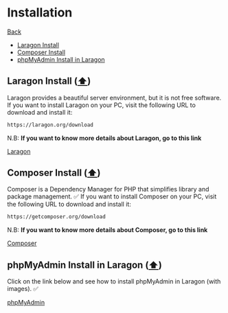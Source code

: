 # Installation

[Back](./..)

- [Laragon Install](#laragon-install)
- [Composer Install](#composer-install)
- [phpMyAdmin Install in Laragon](#phpmyadmin-install-in-laragon)

## Laragon Install ([⬆️](#installation))
Laragon provides a beautiful server environment, but it is not free software.  
If you want to install Laragon on your PC, visit the following URL to download and install it:  

```sh
https://laragon.org/download
```

N.B: **If you want to know more details about Laragon, go to this link**

[Laragon](./laragon/README.md)


## Composer Install ([⬆️](#installation))
Composer is a Dependency Manager for PHP that simplifies library and package management. ✅ 
If you want to install Composer on your PC, visit the following URL to download and install it:  

```sh
https://getcomposer.org/download
```

N.B: **If you want to know more details about Composer, go to this link**

[Composer](./composer/README.md)


## phpMyAdmin Install in Laragon ([⬆️](#installation))
Click on the link below and see how to install phpMyAdmin in Laragon (with images). ✅ 

[phpMyAdmin](./phpMyAdmin/README.md)

